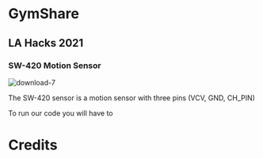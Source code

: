 # GymShare
## LA Hacks 2021

### SW-420 Motion Sensor

![download-7](https://user-images.githubusercontent.com/35862574/112741863-1354c900-8f3e-11eb-9e6a-cb56bc23d162.jpg)

The SW-420 sensor is a motion sensor with three pins (VCV, GND, CH_PIN)

To run our code you will have to 


 
 # Credits
